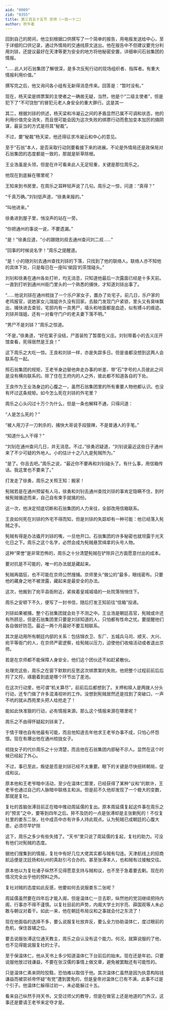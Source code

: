 ```yaml
---
aid: "0009"
zid: "0355"
title: 第三百五十五节 京师（一百一十二）
author: 吹牛者
---
```


回到自己的房间，他立刻根据口供撰写了一个简单的报告，用电报发送给中心，至于详细的口供记录，通过外情局的交通线原文送出。他在报告中不但建议要充分利用刘铩，还提议最好在天津等更为安全的地方将他秘密安置，详细审问石翁集团的情报。

“……此人对石翁集团了解很深，是多次反髡行动的现场组织者、指挥者。有重大情报利用价值。”

撰写完之后，他又询问各小组有无新得消息传来。回答是：“暂时没有。”

现在，杨天梁是绑票案的主使者之一确凿无疑，当然，他是个“二级主使者”，但是犯下了“不可饶恕”的冒犯元老人身安全的重大罪行。这是其一

其二，根据刘铩的供述，杨天梁和冷凝云之间的矛盾显然已属不可调和状态，他的利用价值完全消失，而且很可能会因为这次失败的绑票行动而愈加变本加厉的搞阴谋，最妥当的方式是将其“秘裁”。

不过，要“秘裁”杨天梁，他还得征求冷凝云和中心的意见。

至于“石翁”本人，是否采取行动则要看接下来的进展。不论是外情局还是政保局对石翁集团的态度都是一致的，那就是斩草除根。

王业浩虽是头领，但是在许可看来此人无足轻重，关键是那位周乐之。

他现在到底躲在哪里呢？

王知来到书房里，在周乐之耳畔轻声说了几句。周乐之一惊，问道：“真得？”

“千真万确。”刘钊低声道，“徐勇来报的。”

“叫他进来。”

徐勇进到屋子里，悄没声的站在一旁。

“你把通州的事说一说，不要遗漏。”

“是！”徐勇应道，“小的跟随刘叔去通州查问刘二叔……”

“回事的时候说名字！”周乐之提醒道。

“是！小的随刘钊去通州查找刘铩的下落，只找到了他的联络人。联络人亦不知他的具体下处，只是每日在一座叫‘侯园’的茶馆碰头。”

刘钊和徐勇在通州各处打听，均无消息，只知道他最后一次露面已经是十多天前。一直到打听到通州州衙门里头的一个熟悉的捕快，才知道刘铩出事了。

“……他说刘铩在通州梳拢了一个乐户家女子，置办了处宅子。前几日，乐户家的老鸨报官，说她家女儿瑞姐许久没有回家。去敲门发现门户紧锁，里头又有臭味飘出，捕快进去查验，宅邸内有一具男尸，墙头和地面都是血迹，似有搏斗的痕迹。刘铩并瑞姐，还有一对看守门户的老夫妻下落不明。”

“男尸不是刘铩？”周乐之惊道。

“不是，”徐勇道，“好在案子没结，尸首装殓了暂厝在义庄。刘钊带着小的去义庄开馆查看，死得居然是王良！”

这下周乐之大吃一惊。王良和刘铩一样，亦是失踪多日。但是谁都没想到这两人会联系在一起。

照石翁集团的规矩，王老爷身边替他奔走办事的听差、带“石”字号的人员彼此之间是没有横向联系的。除了住在王府内的人之外，彼此都不知道各自的下处。

王良作为王业浩身边的心腹之一，虽然石翁集团里的所有重要人物他都认识。也没有坏过这条规矩。如今怎么死在刘铩的外宅里？

周乐之心头闪过十万个为什么，但是一条也解释不通，只得问道：

“人是怎么死的？”

“被人用刀子一刀刺杀的，捕快大哥说手段狠辣，不是普通人的手笔。”

“知道什么人干得？”

“刘钊在通州查问几日，并无消息。不过，”徐勇迟疑道，“刘钊说最近这些日子通州来了不少可疑的外地人。小的估计十之八九是髡贼所为。”

“是了。你且去吧。”周乐之说，“最近你不要再和刘钊碰头了。有什么事，用信箱传话。我这里也不要来了。”

打发走了徐勇，周乐之关照王知：搬家！

髡贼若是在通州预留有人马，徐勇和刘钊去通州查找刘铩的事肯定隐瞒不住，到时候髡贼循迹而来，自己自有束手就擒的份。

这一次，他决定彻底切断和石翁集团的人力来往，全部改用信箱联系。

王良如何死在刘铩的外宅不得而知，但是刘铩的失踪却有一种可能：他已经落入髡贼之手。

髡贼有得是办法撬开刘铩的嘴，一旦他开口。石翁集团的许多秘密也就坦露于光天化日之下。周乐之这个名字，必然会成为髡贼悬赏缉拿的头号人物。

这种“荣誉”是非常恐怖的，周乐之十分清楚髡贼在铲除异己方面愿意付出的成本。

要对抗是不可能的，唯一的办法就是藏起来。

髡贼再猖狂，也不可能在京师公然搜捕。京师里头“做公的”最多，眼线密布。只要他的藏身之地不被泄露，藏起来是最安全的办法。

这次，他搬到了宛平县衙附近，紧挨着皇城城墙的一处院落悄悄住下。

周乐之安顿下不久，便写了一封书信，随后打发王知前往“信箱”投递。

刘铩如果被捕，整个石翁集团就会处于不测之中。王业浩是朝廷高官，髡贼或许还有所顾忌，但是石翁集团里只要是刘铩知道的人，只怕都有性命之忧。要提醒他们各自做好防范。最近一两个月最好不要互相联系。

其次是动用所有朝廷内部的关系：包括锦衣卫、东厂、五城兵马司、顺天、大兴、宛平等衙门的人，在京师严密逻察，给髡贼以压力，迫使他们收缩活动或者退出京师。

若是在京师都不能保障人身安全，他们这个团伙还不如赶紧散伙。

处理完这些，周乐之在窗下默默的反思这次绑票案的失败。他把整个过程前前后后捋了又捋，琢磨着到底是哪个环节出了差池。

在这次行动里，他可谓“机关算尽”，前前后后都想到了。关押和赎人是两拨人分头行动，还专门做了许多混淆视听的工作。没想到髡贼居然还是找到了突破口，一声不吭的就从西苑里头把人给抢走了！

能如此快准狠的行动，必有情报来源。那么这个情报来源在哪里呢？

周乐之不由得怀疑起刘铩来了。

于情于理也自有他最有可能，而且他知道去年他求王老爷办事不成，只怕心怀怨恨。现在有爆出他在通州梳拢女子。

梳拢女子的代价周乐之十分清楚，而且他在石翁集团内部秘不示人。显然在这个时候已经起了外心。

不过，事已至此，叛徒是否是刘铩已经不太重要。眼下的关键是尽快扭转朝局，促成和议。

原本他和王老爷暗中活动，至少在温体仁那里，已经获得了某种“议和”的默许，王老爷也通过自己的人脉暗中联络主和派。但是前不久他却发现了一个极大的变数，那就是复社。

复社的首脑张溥目前正在暗中推动周延儒的复出。原本周延儒复起这件事在周乐之的“预言”之中，要等到四年之后。猝不及防的一点是张溥却是主张剿髡的！不仅复社里的娄东二张，社中成员中亦有许多人持此观点。认为髡贼已成朝廷的心腹大患，必须尽早铲除

这下，周乐之多少有些失措了。“天书”里只说了周延儒的复起，复社的助力。可没有他们对髡贼的态度。

据他们搜集到的情报，复社中有好几位大佬其实都与贼有勾连。天津航线上的招商航运便是沈廷扬和杭州的真赵引弓合办的。甚至张溥本人，也和贼有过接触交往。

原本他以为复社诸子纵然不见得愿意支持与贼和议，也不至于急着要去剿。现在的情况完全出乎他的预料之外。

复社对贼的态度如此反感，他要如何去说服娄东二张呢？

周延儒虽然要在四年后才能入阁，但是温体仁一旦去职，纵然他的党羽继续把持内阁，行事亦不得不谨慎。以复社目前的声势，内阁大学士刘宇亮、薛国观等人未必敢与朝议对着干。如此一来，他在朝廷布局议和之事就会付之东流了！

现在他面临的选择不多，要么说服复社放弃反，要么全力协助温体仁，度过眼前的危机，保住首辅之位。

要去说服张溥这位通天教主，周乐之自认没有这个能力。何况，就算说服的了他，也不见得能说服复社的士子。

至于保温体仁，他从天书上多少知道温体仁下台前后的始末。现在还是年初，只要说服他放过钱谦益，不要在张汉儒的事情上做文章，避免被罢黜还有可能性的。

只是温体仁素来阴险狡黠，恐怕难以取信于他。其次温体仁虽然是因为执意构陷钱谦益而被崇祯帝怀疑“有党”遭到罢免的，但是皇帝对温体仁已有不满，此事不过是个引子。他温体仁躲得过初一，未必能躲过十五。

看来自己纵然手持天书，又受过师父的教导，但是在做官上还是地道的门外汉，这事还是要请王老爷来定夺才是。

